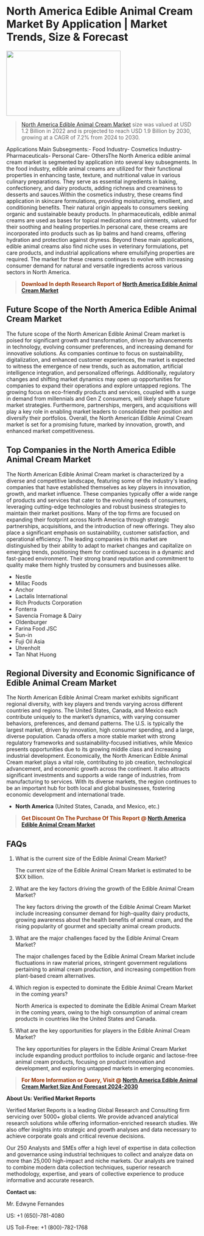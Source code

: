 <p><h1>North America Edible Animal Cream Market By Application | Market Trends, Size & Forecast</h1><p><img class="aligncenter size-medium wp-image-105565" src="https://ffe5etoiles.com/wp-content/uploads/2025/01/MST7-300x171.png" alt="" width="300" height="171" /></p><blockquote><p><a href="https://www.verifiedmarketreports.com/download-sample/?rid=625240&utm_source=Github-NA&utm_medium=362" target="_blank">North America Edible Animal Cream Market</a> size was valued at USD 1.2 Billion in 2022 and is projected to reach USD 1.9 Billion by 2030, growing at a CAGR of 7.2% from 2024 to 2030.</p></blockquote>Applications Main Subsegments:- Food Industry- Cosmetics Industry- Pharmaceuticals- Personal Care- OthersThe North America edible animal cream market is segmented by application into several key subsegments. In the food industry, edible animal creams are utilized for their functional properties in enhancing taste, texture, and nutritional value in various culinary preparations. They serve as essential ingredients in baking, confectionery, and dairy products, adding richness and creaminess to desserts and sauces.Within the cosmetics industry, these creams find application in skincare formulations, providing moisturizing, emollient, and conditioning benefits. Their natural origin appeals to consumers seeking organic and sustainable beauty products. In pharmaceuticals, edible animal creams are used as bases for topical medications and ointments, valued for their soothing and healing properties.In personal care, these creams are incorporated into products such as lip balms and hand creams, offering hydration and protection against dryness. Beyond these main applications, edible animal creams also find niche uses in veterinary formulations, pet care products, and industrial applications where emulsifying properties are required. The market for these creams continues to evolve with increasing consumer demand for natural and versatile ingredients across various sectors in North America.</p><blockquote><p><span style="color: #993300;"><strong>Download In depth Research Report of <a href="https://www.verifiedmarketreports.com/download-sample/?rid=625240&utm_source=Github-NA&utm_medium=362">North America Edible Animal Cream Market</a></strong></span></p></blockquote><h2>Future Scope of the North America Edible Animal Cream Market</h2><p>The future scope of the North American Edible Animal Cream market is poised for significant growth and transformation, driven by advancements in technology, evolving consumer preferences, and increasing demand for innovative solutions. As companies continue to focus on sustainability, digitalization, and enhanced customer experiences, the market is expected to witness the emergence of new trends, such as automation, artificial intelligence integration, and personalized offerings. Additionally, regulatory changes and shifting market dynamics may open up opportunities for companies to expand their operations and explore untapped regions. The growing focus on eco-friendly products and services, coupled with a surge in demand from millennials and Gen Z consumers, will likely shape future market strategies. Furthermore, partnerships, mergers, and acquisitions will play a key role in enabling market leaders to consolidate their position and diversify their portfolios. Overall, the North American Edible Animal Cream market is set for a promising future, marked by innovation, growth, and enhanced market competitiveness.</p><h2>Top Companies in the North America Edible Animal Cream Market</h2><p>The North American Edible Animal Cream market is characterized by a diverse and competitive landscape, featuring some of the industry's leading companies that have established themselves as key players in innovation, growth, and market influence. These companies typically offer a wide range of products and services that cater to the evolving needs of consumers, leveraging cutting-edge technologies and robust business strategies to maintain their market positions. Many of the top firms are focused on expanding their footprint across North America through strategic partnerships, acquisitions, and the introduction of new offerings. They also place a significant emphasis on sustainability, customer satisfaction, and operational efficiency. The leading companies in this market are distinguished by their ability to adapt to market changes and capitalize on emerging trends, positioning them for continued success in a dynamic and fast-paced environment. Their strong brand reputation and commitment to quality make them highly trusted by consumers and businesses alike.</p><p><ul><li>Nestle </li><li> Millac Foods </li><li> Anchor </li><li> Lactalis International </li><li> Rich Products Corporation </li><li> Fonterra </li><li> Savencia Fromage & Dairy </li><li> Oldenburger </li><li> Farina Food JSC </li><li> Sun-in </li><li> Fuji Oil Asia </li><li> Uhrenholt </li><li> Tan Nhat Huong</li></ul></p><h2>Regional Diversity and Economic Significance of Edible Animal Cream Market</h2><p>The North American Edible Animal Cream market exhibits significant regional diversity, with key players and trends varying across different countries and regions. The United States, Canada, and Mexico each contribute uniquely to the market’s dynamics, with varying consumer behaviors, preferences, and demand patterns. The U.S. is typically the largest market, driven by innovation, high consumer spending, and a large, diverse population. Canada offers a more stable market with strong regulatory frameworks and sustainability-focused initiatives, while Mexico presents opportunities due to its growing middle class and increasing industrial development. Economically, the North American Edible Animal Cream market plays a vital role, contributing to job creation, technological advancement, and economic growth across the continent. It also attracts significant investments and supports a wide range of industries, from manufacturing to services. With its diverse markets, the region continues to be an important hub for both local and global businesses, fostering economic development and international trade.</p><ul> <li><strong>North America</strong> (United States, Canada, and Mexico, etc.)</li></ul><blockquote><p><span style="color: #993300;"><strong>Get Discount On The Purchase Of This Report @ <a href="https://www.verifiedmarketreports.com/ask-for-discount/?rid=625240&utm_source=Github-NA&utm_medium=362">North America Edible Animal Cream Market</a></strong></span></p></blockquote><h2>FAQs</h2><p><ol> <li>What is the current size of the Edible Animal Cream Market?</div><div></li> <p> The current size of the Edible Animal Cream Market is estimated to be $XX billion.</p> <li>What are the key factors driving the growth of the Edible Animal Cream Market?</div><div></li> <p>The key factors driving the growth of the Edible Animal Cream Market include increasing consumer demand for high-quality dairy products, growing awareness about the health benefits of animal cream, and the rising popularity of gourmet and specialty animal cream products.</p> <li>What are the major challenges faced by the Edible Animal Cream Market?</div><div></li> <p>The major challenges faced by the Edible Animal Cream Market include fluctuations in raw material prices, stringent government regulations pertaining to animal cream production, and increasing competition from plant-based cream alternatives.</p> <li>Which region is expected to dominate the Edible Animal Cream Market in the coming years?</div><div></li> <p>North America is expected to dominate the Edible Animal Cream Market in the coming years, owing to the high consumption of animal cream products in countries like the United States and Canada.</p> <li>What are the key opportunities for players in the Edible Animal Cream Market?</div><div></li> <p>The key opportunities for players in the Edible Animal Cream Market include expanding product portfolios to include organic and lactose-free animal cream products, focusing on product innovation and development, and exploring untapped markets in emerging economies.</p></ol></p><blockquote><p><span style="color: #993300;"><strong>For More Information or Query, Visit @ <a href="https://www.verifiedmarketreports.com/product/edible-animal-cream-market/">North America Edible Animal Cream Market Size And Forecast 2024-2030</a></strong></span></p></blockquote><p><strong>About Us: Verified Market Reports</strong></p><p>Verified Market Reports is a leading Global Research and Consulting firm servicing over 5000+ global clients. We provide advanced analytical research solutions while offering information-enriched research studies. We also offer insights into strategic and growth analyses and data necessary to achieve corporate goals and critical revenue decisions.</p><p>Our 250 Analysts and SMEs offer a high level of expertise in data collection and governance using industrial techniques to collect and analyze data on more than 25,000 high-impact and niche markets. Our analysts are trained to combine modern data collection techniques, superior research methodology, expertise, and years of collective experience to produce informative and accurate research.</p><p><strong>Contact us:</strong></p><p>Mr. Edwyne Fernandes</p><p>US: +1 (650)-781-4080</p><p>US Toll-Free: +1 (800)-782-1768</p>
